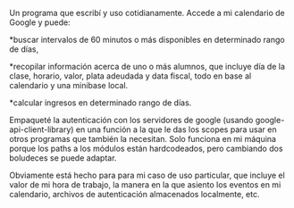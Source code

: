 Un programa que escribí y uso cotidianamente. Accede a mi calendario de Google y puede:

*buscar intervalos de 60 minutos o más disponibles en determinado rango de días,

*recopilar información acerca de uno o más alumnos, que incluye día de la clase, horario, valor, plata adeudada y data fiscal, todo en base al calendario y una minibase local.

*calcular ingresos en determinado rango de días.

Empaqueté la autenticación con los servidores de google (usando google-api-client-library) en una función a la que le das los scopes para usar en otros programas que también la necesitan.
Solo funciona en mi máquina porque los paths a los módulos están hardcodeados, pero cambiando dos boludeces se puede adaptar.

Obviamente está hecho para para mi caso de uso particular, que incluye el valor de mi hora de trabajo, la manera en la que asiento los eventos en mi calendario, archivos de autenticación almacenados localmente, etc.
